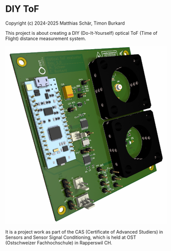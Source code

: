 # DIY ToF

Copyright (c) 2024-2025 Matthias Schär, Timon Burkard

This project is about creating a DIY (Do-It-Yourself) optical ToF (Time of Flight) distance measurement system.

![](docs/graphics/cover_picture.png)

It is a project work as part of the CAS (Certificate of Advanced Studiers) in Sensors and Sensor Signal Conditioning, which is held at OST (Ostschweizer Fachhochschule) in Rapperswil CH.
